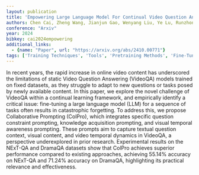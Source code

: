 ```yaml
---
layout: publication
title: 'Empowering Large Language Model For Continual Video Question Answering With Collaborative Prompting'
authors: Chen Cai, Zheng Wang, Jianjun Gao, Wenyang Liu, Ye Lu, Runzhong Zhang, Kim-hui Yap
conference: "Arxiv"
year: 2024
bibkey: cai2024empowering
additional_links:
  - {name: "Paper", url: "https://arxiv.org/abs/2410.00771"}
tags: ['Training Techniques', 'Tools', 'Pretraining Methods', 'Fine-Tuning', 'Prompting', 'Applications']
---
```

In recent years, the rapid increase in online video content has underscored
the limitations of static Video Question Answering (VideoQA) models trained on
fixed datasets, as they struggle to adapt to new questions or tasks posed by
newly available content. In this paper, we explore the novel challenge of
VideoQA within a continual learning framework, and empirically identify a
critical issue: fine-tuning a large language model (LLM) for a sequence of
tasks often results in catastrophic forgetting. To address this, we propose
Collaborative Prompting (ColPro), which integrates specific question constraint
prompting, knowledge acquisition prompting, and visual temporal awareness
prompting. These prompts aim to capture textual question context, visual
content, and video temporal dynamics in VideoQA, a perspective underexplored in
prior research. Experimental results on the NExT-QA and DramaQA datasets show
that ColPro achieves superior performance compared to existing approaches,
achieving 55.14% accuracy on NExT-QA and 71.24% accuracy on DramaQA,
highlighting its practical relevance and effectiveness.
